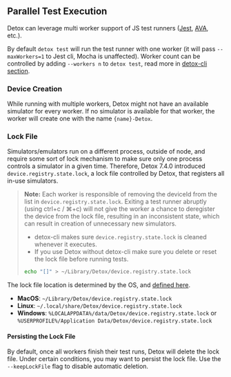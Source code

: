## Parallel Test Execution

Detox can leverage multi worker support of JS test runners ([Jest](http://jestjs.io/docs/en/cli#maxworkers-num), [AVA](https://github.com/avajs/ava#process-isolation), etc.).

By default `detox test` will run the test runner with one worker (it will pass `--maxWorkers=1` to Jest cli, Mocha is unaffected). Worker count can be controlled by adding `--workers n` to `detox test`, read more in [detox-cli section](APIRef.DetoxCLI.md#test).

### Device Creation

While running with multiple workers, Detox might not have an available simulator for every worker.
If no simulator is available for that worker, the worker will create one with the name `{name}-Detox`.

### Lock File

Simulators/emulators run on a different process, outside of node, and require some sort of lock mechanism to make sure only one process controls a simulator in a given time. Therefore, Detox 7.4.0 introduced `device.registry.state.lock`, a lock file controlled by Detox, that registers all in-use simulators.

> **Note:** Each worker is responsible of removing the deviceId from the list in `device.registry.state.lock`. Exiting a test runner abruptly (using ctrl+c / ⌘+c) will not give the worker a chance to deregister the device from the lock file, resulting in an inconsistent state, which can result in creation of unnecessary new simulators.
>
>* detox-cli makes sure `device.registry.state.lock` is cleaned whenever it executes.
>* If you use Detox without detox-cli make sure you delete or reset the lock file before running tests.
>
> ```sh
> echo "[]" > ~/Library/Detox/device.registry.state.lock
> ```
>

The lock file location is determined by the OS, and [defined here](https://github.com/wix/detox/blob/master/detox/src/utils/appdatapath.js).

* **MacOS**: `~/Library/Detox/device.registry.state.lock`
* **Linux**: `~/.local/share/Detox/device.registry.state.lock`
* **Windows**: `%LOCALAPPDATA%/data/Detox/device.registry.state.lock` or `%USERPROFILE%/Application Data/Detox/device.registry.state.lock`

#### Persisting the Lock File

By default, once all workers finish their test runs, Detox will delete the lock file. Under certain conditions, you may want to persist the lock file. Use the `--keepLockFile` flag to disable automatic deletion.
